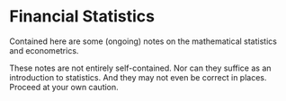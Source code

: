 # Financial Statistics

Contained here are some (ongoing) notes on the mathematical statistics
and econometrics.

These notes are not entirely self-contained. Nor can they suffice as an
introduction to statistics. And they may not even be correct in places.
Proceed at your own caution.
